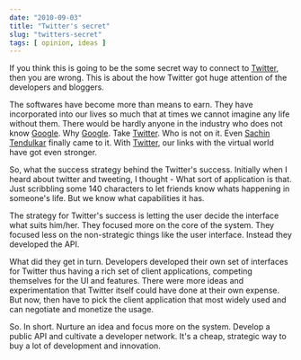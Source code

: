```yaml
---
date: "2010-09-03"
title: "Twitter's secret"
slug: "twitters-secret"
tags: [ opinion, ideas ]
---
```




If you think this is going to be the some secret way to connect to [Twitter][1], then you are wrong. This is about the how Twitter got huge attention of the developers and bloggers.

The softwares have become more than means to earn. They have incorporated into our lives so much that at times we cannot imagine any life without them. There would be hardly anyone in the industry who does not know [Google][2]. Why [Google][2]. Take [Twitter][1]. Who is not on it. Even [Sachin Tendulkar][3] finally came to it. With [Twitter][1], our links with the virtual world have got even stronger.

So, what the success strategy behind the Twitter's success. Initially when I heard about twitter and tweeting, I thought - What sort of application is that. Just scribbling some 140 characters to let friends know whats happening in someone's life. But we know what capabilities it has.

The strategy for Twitter's success is letting the user decide the interface what suits him/her. They focused more on the core of the system. They focused less on the non-strategic things like the user interface. Instead they developed the API.

What did they get in turn. Developers developed their own set of interfaces for Twitter thus having a rich set of client applications, competing themselves for the UI and features. There were more ideas and experimentation that Twitter itself could have done at their own expense. But now, then have to pick the client application that most widely used and can negotiate and monetize the usage.

So. In short. Nurture an idea and focus more on the system. Develop a public API and cultivate a developer network. It's a cheap, strategic way to buy a lot of development and innovation.



   [1]: https://www.twitter.com
   [2]: https://en.wikipedia.org/wiki/Google
   [3]: https://en.wikipedia.org/wiki/Sachin_Tendulkar
